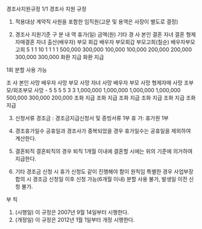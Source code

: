  
경조사지원규정 1/1 경조사 지원 규정 
 
 
1. 적용대상 
 계약직 사원을 포함한 임직원(고문 및 용역은 사장이 별도로 결정) 
 
2. 경조사 지원기준 
구 분 내 역 휴가(일) 금액(원) 기타 
경 사 본인 결혼 
 자녀 결혼 
 형제자매결혼 
 자녀 출산(배우자) 
 부모 회갑 
 배우자 부모회갑 
 부모고희(칠순) 
 배우자부모고희 5 
1 
1 
10 
1 
1 
1 
1 500,000 
300,000 
100,000 
100,000 
200,000 
200,000 
300,000 
300,000 화환 지급 
화환 지급 
 
1회 분할 사용 가능 
 
 
조 사 본인 사망 
 배우자 사망 
부모 사망 
자녀 사망 
배우자 부모 사망 
형제자매 사망 
조부모/외조부모 사망 - 
5 
5 
5 
5 
3 
3 1,000,000 
 1,000,000 
 1,000,000 
 1,000,000 
500,000 
 300,000 
 200,000 
조화 지급 
조화 지급 
조화 지급 
조화 지급 
조화 지급 
조화 지급 
 
3. 신청서류 
 경조금 : 경조금지급신청서 및 증빙서류 1부 
휴 가: 휴가원 1부 
 
4. 경조휴가일수 
 공휴일과 경조사가 중복되었을 경우 휴가일수는 공휴일을 제외하여 계산한다. 
 
5. 결혼퇴직 
 결혼퇴직의 경우 퇴직 1개월 이내에 결혼할 시에는 위의 기준에 의거하여 지급한다. 
 
6. 기타 
 경조금 신청 시 휴가 신청도 같이 진행해야 함이 원칙임 
 특별한 경우 사업부장 합의 시 경조금 신청일 이후 신청 가능(6개월 이내) 
 분할 사용 불가, 발생일 이전 신청 불가. 
 
 
 
부 칙 
 
 
1. (시행일) 이 규정은 2007년 9월 14일부터 시행한다. 
2. (개정일) 이 규정은 2012년 1월 1일부터 개정 시행한다. 
 
 